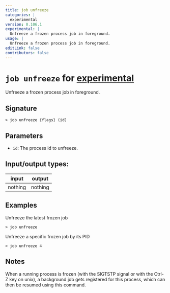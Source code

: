 ```yaml
---
title: job unfreeze
categories: |
  experimental
version: 0.106.1
experimental: |
  Unfreeze a frozen process job in foreground.
usage: |
  Unfreeze a frozen process job in foreground.
editLink: false
contributors: false
---
```

<!-- This file is automatically generated. Please edit the command in https://github.com/nushell/nushell instead. -->

# `job unfreeze` for [experimental](/commands/categories/experimental.md)

<div class='command-title'>Unfreeze a frozen process job in foreground.</div>

## Signature

```> job unfreeze {flags} (id)```

## Parameters

 -  `id`: The process id to unfreeze.


## Input/output types:

| input   | output  |
| ------- | ------- |
| nothing | nothing |
## Examples

Unfreeze the latest frozen job
```nu
> job unfreeze

```

Unfreeze a specific frozen job by its PID
```nu
> job unfreeze 4

```

## Notes
When a running process is frozen (with the SIGTSTP signal or with the Ctrl-Z key on unix),
a background job gets registered for this process, which can then be resumed using this command.
